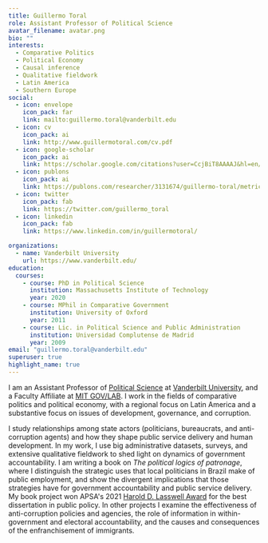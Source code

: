 ```yaml
---
title: Guillermo Toral
role: Assistant Professor of Political Science
avatar_filename: avatar.png
bio: ""
interests:
  - Comparative Politics
  - Political Economy
  - Causal inference
  - Qualitative fieldwork
  - Latin America
  - Southern Europe
social:
  - icon: envelope
    icon_pack: far
    link: mailto:guillermo.toral@vanderbilt.edu
  - icon: cv
    icon_pack: ai
    link: http://www.guillermotoral.com/cv.pdf
  - icon: google-scholar
    icon_pack: ai
    link: https://scholar.google.com/citations?user=CcjBiT8AAAAJ&hl=en/
  - icon: publons
    icon_pack: ai
    link: https://publons.com/researcher/3131674/guillermo-toral/metrics/
  - icon: twitter
    icon_pack: fab
    link: https://twitter.com/guillermo_toral
  - icon: linkedin
    icon_pack: fab
    link: https://www.linkedin.com/in/guillermotoral/

organizations:
  - name: Vanderbilt University
    url: https://www.vanderbilt.edu/
education:
  courses:
    - course: PhD in Political Science
      institution: Massachusetts Institute of Technology
      year: 2020
    - course: MPhil in Comparative Government
      institution: University of Oxford
      year: 2011
    - course: Lic. in Political Science and Public Administration
      institution: Universidad Complutense de Madrid
      year: 2009
email: "guillermo.toral@vanderbilt.edu"
superuser: true
highlight_name: true
---
```

I am an Assistant Professor of [Political Science](https://www.vanderbilt.edu/political-science/) at [Vanderbilt University](https://www.vanderbilt.edu/), and a Faculty Affiliate at [MIT GOV/LAB](https://mitgovlab.org/). I work in the fields of comparative politics and political economy, with a regional focus on Latin America and a substantive focus on issues of development, governance, and corruption.

I study relationships among state actors (politicians, bureaucrats, and anti-corruption agents) and how they shape public service delivery and human development. In my work, I use big administrative datasets, surveys, and extensive qualitative fieldwork to shed light on dynamics of government accountability. I am writing a book on *The political logics of patronage*, where I distinguish the strategic uses that local politicians in Brazil make of public employment, and show the divergent implications that those strategies have for government accountability and public service delivery. My book project won APSA's 2021 [Harold D. Lasswell Award](https://www.apsanet.org/PROGRAMS/APSA-Awards/Harold-D-Lasswell-Award) for the best dissertation in public policy. In other projects I examine the effectiveness of anti-corruption policies and agencies, the role of information in within-government and electoral accountability, and the causes and consequences of the enfranchisement of immigrants.
